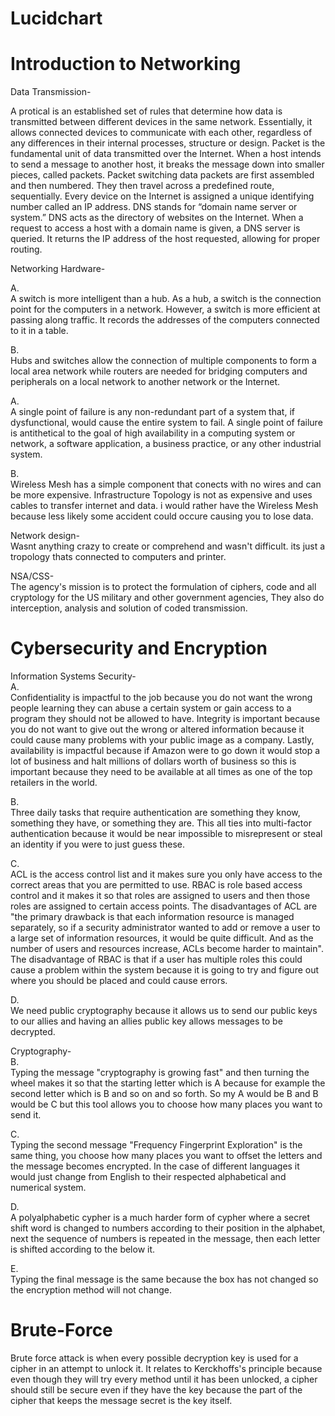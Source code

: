 
# Lucidchart

# Introduction to Networking 
 Data Transmission-   
 
A protical is an established set of rules that determine how data is transmitted between different devices in the same network. Essentially, it allows connected devices to communicate with each other, regardless of any differences in their internal processes, structure or design. Packet is the fundamental unit of data transmitted over the Internet. When a host intends to send a message to another host, it breaks the message down into smaller pieces, called packets. Packet switching data packets are first assembled and then numbered. They then travel across a predefined route, sequentially.  Every device on the Internet is assigned a unique identifying number called an IP address. DNS stands for “domain name server or system.” DNS acts as the directory of websites on the Internet. When a request to access a host with a domain name is given, a DNS server is queried. It returns the IP address of the host requested, allowing for proper routing.

 Networking Hardware-  
 
A.  
A switch is more intelligent than a hub. As a hub, a switch is the connection point for the computers in a network. However, a switch is more efficient at passing along traffic. It records the addresses of the computers connected to it in a table.

B.  
Hubs and switches allow the connection of multiple components to form a local area network while routers are needed for bridging computers and peripherals on a local network to another network or the Internet.

A.  
A single point of failure is any non-redundant part of a system that, if dysfunctional, would cause the entire system to fail. A single point of failure is antithetical to the goal of high availability in a computing system or network, a software application, a business practice, or any other industrial system.  

B.  
Wireless Mesh has a simple component that conects with no wires and can be more expensive.  Infrastructure Topology is not as expensive and uses cables to transfer internet and data. i would rather have the Wireless Mesh because less likely some accident could occure causing you to lose data.  

Network design-  
Wasnt anything crazy to create or comprehend and wasn't difficult. its just a tropology thats connected to computers and printer.

NSA/CSS-  
The agency's mission is to protect the formulation of ciphers, code and all cryptology for the US military and other government agencies, They also do interception, analysis and solution of coded transmission.
# Cybersecurity and Encryption
Information Systems Security-  
A.  
Confidentiality is impactful to the job because you do not want the wrong people learning they can abuse a certain system or gain access to a program they should not be allowed to have. Integrity is important because you do not want to give out the wrong or altered information because it could cause many problems with your public image as a company. Lastly, availability is impactful because if Amazon were to go down it would stop a lot of business and halt millions of dollars worth of business so this is important because they need to be available at all times as one of the top retailers in the world. 

B.  
Three daily tasks that require authentication are something they know, something they have, or something they are. This all ties into multi-factor authentication because it would be near impossible to misrepresent or steal an identity if you were to just guess these. 

C.  
ACL is the access control list and it makes sure you only have access to the correct areas that you are permitted to use. RBAC is role based access control and it makes it so that roles are assigned to users and then those roles are assigned to certain access points. The disadvantages of ACL are "the primary drawback is that each information resource is managed separately, so if a security administrator wanted to add or remove a user to a large set of information resources, it would be quite difficult. And as the number of users and resources increase, ACLs become harder to maintain". The disadvantage of RBAC is that if a user has multiple roles this could cause a problem within the system because it is going to try and figure out where you should be placed and could cause errors.

D.  
We need public cryptography because it allows us to send our public keys to our allies and having an allies public key allows messages to be decrypted.

Cryptography-  
B.  
Typing the message "cryptography is growing fast" and then turning the wheel makes it so that the starting letter which is A because for example the second letter which is B and so on and so forth. So my A would be B and B would be C but this tool allows you to choose how many places you want to send it.

C.  
Typing the second message "Frequency Fingerprint Exploration" is the same thing, you choose how many places you want to offset the letters and the message becomes encrypted. In the case of different languages it would just change from English to their respected alphabetical and numerical system.

D.  
A polyalphabetic cypher is a much harder form of cypher where a secret shift word is changed to numbers according to their position in the alphabet, next the sequence of numbers is repeated in the message, then each letter is shifted according to the below it. 

E.  
Typing the final message is the same because the box has not changed so the encryption method will not change.
# Brute-Force
Brute force attack is when every possible decryption key is used for a cipher in an attempt to unlock it. It relates to Kerckhoffs's principle because even though they will try every method until it has been unlocked, a cipher should still be secure even if they have the key because the part of the cipher that keeps the message secret is the key itself.

